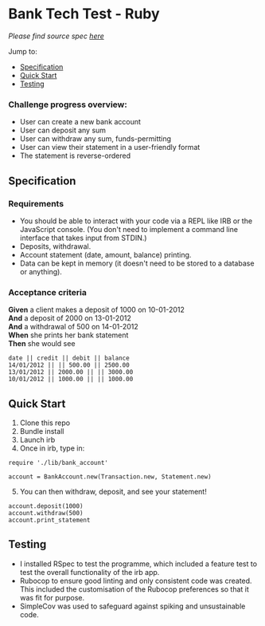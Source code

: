 # Bank Tech Test - Ruby



<i>Please find source spec [here](https://github.com/makersacademy/course/blob/master/individual_challenges/bank_tech_test.md)</i>

Jump to:
* [Specification](https://github.com/sofyloafy/bank-tech-test#specification)
* [Quick Start](https://github.com/sofyloafy/bank-tech-test#quick-start)
* [Testing](https://github.com/sofyloafy/bank-tech-test#testing)

### Challenge progress overview:
* User can create a new bank account
* User can deposit any sum
* User can withdraw any sum, funds-permitting
* User can view their statement in a user-friendly format
* The statement is reverse-ordered


## Specification

### Requirements

* You should be able to interact with your code via a REPL like IRB or the JavaScript console.  (You don't need to implement a command line interface that takes input from STDIN.)
* Deposits, withdrawal.
* Account statement (date, amount, balance) printing.
* Data can be kept in memory (it doesn't need to be stored to a database or anything).

### Acceptance criteria

**Given** a client makes a deposit of 1000 on 10-01-2012  
**And** a deposit of 2000 on 13-01-2012  
**And** a withdrawal of 500 on 14-01-2012  
**When** she prints her bank statement  
**Then** she would see

```
date || credit || debit || balance
14/01/2012 || || 500.00 || 2500.00
13/01/2012 || 2000.00 || || 3000.00
10/01/2012 || 1000.00 || || 1000.00
```

## Quick Start

1. Clone this repo
2. Bundle install
3. Launch irb
4. Once in irb, type in:
```
require './lib/bank_account'

account = BankAccount.new(Transaction.new, Statement.new)
```
5. You can then withdraw, deposit, and see your statement!
```
account.deposit(1000)
account.withdraw(500)
account.print_statement
```
## Testing
* I installed RSpec to test the programme, which included a feature test to test the overall functionality of the irb app.
* Rubocop to ensure good linting and only consistent code was created. This included the customisation of the Rubocop preferences so that it was fit for purpose.
* SimpleCov was used to safeguard against spiking and unsustainable code.

